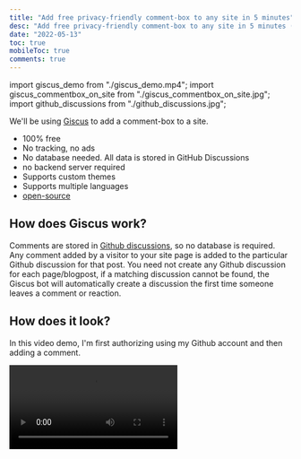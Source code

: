 ```yaml
---
title: "Add free privacy-friendly comment-box to any site in 5 minutes"
desc: "Add free privacy-friendly comment-box to any site in 5 minutes (powered by Github discussions)"
date: "2022-05-13"
toc: true
mobileToc: true
comments: true
---
```


import giscus_demo from "./giscus_demo.mp4";
import giscus_commentbox_on_site from "./giscus_commentbox_on_site.jpg";
import github_discussions from "./github_discussions.jpg";

We'll be using [Giscus](https://giscus.app/) to add a comment-box to a site.

- 100% free
- No tracking, no ads
- No database needed. All data is stored in GitHub Discussions
- no backend server required
- Supports custom themes
- Supports multiple languages
- [open-source](https://github.com/giscus/giscus)

## How does Giscus work?

Comments are stored in [Github discussions](https://docs.github.com/en/discussions), so no database is required. Any comment added by a visitor to your site page is added to the particular Github discussion for that post. You need not create any Github discussion for each page/blogpost, if a matching discussion cannot be found, the Giscus bot will automatically create a discussion the first time someone leaves a comment or reaction.

## How does it look?

In this video demo, I'm first authorizing using my Github account and then adding a comment.

<Video disableZoom={true} src={giscus_demo} />

Comments added to the post are mirrored in the Github discussions:

<Img src={giscus_commentbox_on_site} type="ss" caption="comment-box on site" />

<Img src={github_discussions} type="ss" caption="comments are mirrored to Github discussion" />

# Implementation

- Make sure your site repository is public or create an empty new repository just for storing comments.
- Make sure [Discussions feature](https://docs.github.com/en/github/administering-a-repository/managing-repository-settings/enabling-or-disabling-github-discussions-for-a-repository) is turned on for your repository.

1.  Install Giscus app on Github: https://github.com/apps/giscus
2.  Go to https://giscus.app/

    1. Enter your repository name in the field ex: `GorvGoyl/Personal-Site-Gourav.io`
    2. In `Page ↔️ Discussions Mapping` field: select _Discussion title contains page pathname_
    3. `Discussion Category` : _Announcements_
    4. Copy the script provided. It should look something like this:

    ```js
    <script
      src="https://giscus.app/client.js"
      data-repo="GorvGoyl/Personal-Site-Gourav.io"
      data-repo-id="MDEwOlJlcG9zaXRvcnkyOTAyNjQ4MTU="
      data-category="Announcements"
      data-category-id="DIC_kwDOEU0W784CAvcn"
      data-mapping="pathname"
      data-reactions-enabled="1"
      data-emit-metadata="0"
      data-input-position="bottom"
      data-theme="light"
      data-lang="en"
      crossorigin="anonymous"
      async
    ></script>
    ```

3.  For vanilla javascript sites, you can paste the script on pages you want to enable comment-box
4.  For React sites, you can create a component out of it and render that component in jsx/tsx page:

        ```jsx
        // create comment-box component
        const Comments = () => {
          return (
            <div>
              <Script
                src="https://giscus.app/client.js"
                data-repo="GorvGoyl/Personal-Site-Gourav.io"
                data-repo-id="MDEwOlJlcG9zaXRvcnkyOTAyNjQ4MTU="
                data-category="Announcements"
                data-category-id="DIC_kwDOEU0W784CAvcn"
                data-mapping="pathname"
                data-reactions-enabled="0"
                data-emit-metadata="0"
                data-theme="light"
                data-lang="en"
                crossOrigin="anonymous"
                async
                strategy="lazyOnload"
                onError={(e) => {
                  console.error("giscus script failed to load", e);
                }}
              ></Script>
            </div>
          );
        };

        // render comment-box component
        <Comments></Comments>;
        ```

    Alternatively, you can use [giscus-component package](https://github.com/giscus/giscus-component) for React, Vue, or Svelte sites.

That's all!
